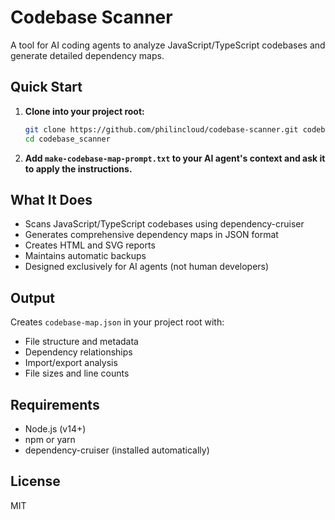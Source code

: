 # Codebase Scanner

A tool for AI coding agents to analyze JavaScript/TypeScript codebases and generate detailed dependency maps.

## Quick Start

1. **Clone into your project root:**
   ```bash
   git clone https://github.com/philincloud/codebase-scanner.git codebase_scanner &&
   cd codebase_scanner
   ```

2. **Add `make-codebase-map-prompt.txt` to your AI agent's context and ask it to apply the instructions.**

## What It Does

- Scans JavaScript/TypeScript codebases using dependency-cruiser
- Generates comprehensive dependency maps in JSON format
- Creates HTML and SVG reports
- Maintains automatic backups
- Designed exclusively for AI agents (not human developers)

## Output

Creates `codebase-map.json` in your project root with:
- File structure and metadata
- Dependency relationships
- Import/export analysis
- File sizes and line counts

## Requirements

- Node.js (v14+)
- npm or yarn
- dependency-cruiser (installed automatically)

## License

MIT 